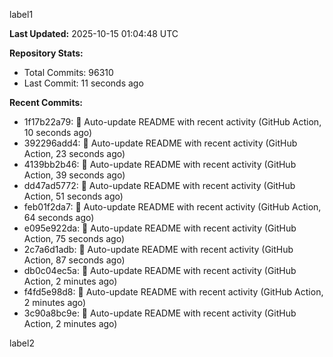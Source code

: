 
label1 
<!-- ACTIVITY_START -->
**Last Updated:** 2025-10-15 01:04:48 UTC

**Repository Stats:**
- Total Commits: 96310
- Last Commit: 11 seconds ago

**Recent Commits:**
- 1f17b22a79: 🤖 Auto-update README with recent activity (GitHub Action, 10 seconds ago)
- 392296add4: 🤖 Auto-update README with recent activity (GitHub Action, 23 seconds ago)
- 4139bb2b46: 🤖 Auto-update README with recent activity (GitHub Action, 39 seconds ago)
- dd47ad5772: 🤖 Auto-update README with recent activity (GitHub Action, 51 seconds ago)
- feb01f2da7: 🤖 Auto-update README with recent activity (GitHub Action, 64 seconds ago)
- e095e922da: 🤖 Auto-update README with recent activity (GitHub Action, 75 seconds ago)
- 2c7a6d1adb: 🤖 Auto-update README with recent activity (GitHub Action, 87 seconds ago)
- db0c04ec5a: 🤖 Auto-update README with recent activity (GitHub Action, 2 minutes ago)
- f4fd5e98d8: 🤖 Auto-update README with recent activity (GitHub Action, 2 minutes ago)
- 3c90a8bc9e: 🤖 Auto-update README with recent activity (GitHub Action, 2 minutes ago)
<!-- ACTIVITY_END -->

label2
